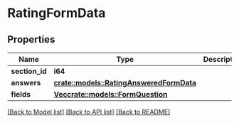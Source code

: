 # RatingFormData

## Properties

Name | Type | Description | Notes
------------ | ------------- | ------------- | -------------
**section_id** | **i64** |  | 
**answers** | [**crate::models::RatingAnsweredFormData**](RatingAnsweredFormData.md) |  | 
**fields** | [**Vec<crate::models::FormQuestion>**](FormQuestion.md) |  | 

[[Back to Model list]](../README.md#documentation-for-models) [[Back to API list]](../README.md#documentation-for-api-endpoints) [[Back to README]](../README.md)


